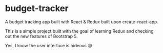 # budget-tracker
 
A budget tracking app built with React & Redux built upon create-react-app. 

This is a simple project built with the goal of learning Redux and checking out the new features of Bootstrap 5.

Yes, I know the user interface is hideous 😅